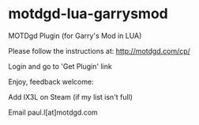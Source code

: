 motdgd-lua-garrysmod
====================
MOTDgd Plugin (for Garry's Mod in LUA)

Please follow the instructions at:
http://motdgd.com/cp/

Login and go to 'Get Plugin' link

Enjoy, feedback welcome:

Add IX3L on Steam (if my list isn't full)

Email paul.l[at]motdgd.com
